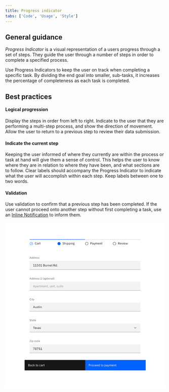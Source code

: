 ```yaml
---
title: Progress indicator
tabs: ['Code', 'Usage', 'Style']
---
```


## General guidance

_Progress Indicator_ is a visual representation of a users progress through a set of steps. They guide the user through a number of steps in order to complete a specified process.

Use Progress Indicators to keep the user on track when completing a specific task. By dividing the end goal into smaller, sub-tasks, it increases the percentage of completeness as each task is completed.

## Best practices

#### Logical progression

Display the steps in order from left to right. Indicate to the user that they are performing a multi-step process, and show the direction of movement. Allow the user to return to a previous step to review their data submission.

#### Indicate the current step

Keeping the user informed of where they currently are within the process or task at hand will give them a sense of control. This helps the user to know where they are in relation to where they have been, and what sections are to follow. Clear labels should accompany the Progress Indicator to indicate what the user will accomplish within each step. Keep labels between one to two words.

#### Validation

Use validation to confirm that a previous step has been completed. If the user cannot proceed onto another step without first completing a task, use an [Inline Notification](/experimental/notification) to inform them.

<image-component cols="8" caption="In-context progress indicator">

![Example of the progress indicator in a payment UI](images/progress-indicator-usage-1.png)

</image-component>